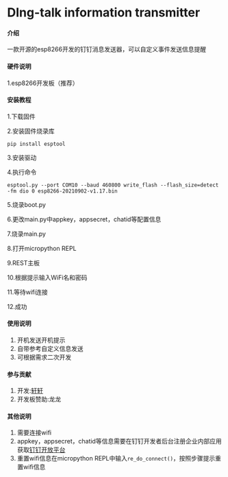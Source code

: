 # DIng-talk information transmitter

#### 介绍
一款开源的esp8266开发的钉钉消息发送器，可以自定义事件发送信息提醒

#### 硬件说明
1.esp8266开发板（推荐）


#### 安装教程

1.下载固件

2.安装固件烧录库

    pip install esptool

3.安装驱动

4.执行命令

    esptool.py --port COM10 --baud 460800 write_flash --flash_size=detect -fm dio 0 esp8266-20210902-v1.17.bin

5.烧录boot.py

6.更改main.py中appkey，appsecret，chatid等配置信息

7.烧录main.py

8.打开micropython REPL

9.REST主板

10.根据提示输入WiFi名和密码

11.等待wifi连接

12.成功


#### 使用说明

1.  开机发送开机提示
2.  自带参考自定义信息发送
3.  可根据需求二次开发

#### 参与贡献

1.  开发:[轩轩](http://gitee.com/cyx200902)
2.  开发板赞助:龙龙


#### 其他说明

1.  需要连接wifi
2.  appkey，appsecret，chatid等信息需要在钉钉开发者后台注册企业内部应用获取[钉钉开放平台](http://open-dev.dingtalk.com/)
3.  重置wifi信息在micropython REPL中输入`re_do_connect()`，按照步骤提示重置wifi信息

